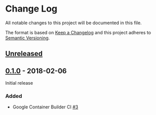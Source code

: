 # Change Log

All notable changes to this project will be documented in this file.

The format is based on [Keep a Changelog](http://keepachangelog.com/)
and this project adheres to [Semantic Versioning](http://semver.org/).

## [Unreleased][]

[Unreleased]: https://github.com/atomist/k8-automation/compare/0.1.0...HEAD

## [0.1.0][] - 2018-02-06

Initial release

[0.1.0]: https://github.com/atomist/k8-automation/tree/0.1.0

### Added

-   Google Container Builder CI [#3][3]

[3]: https://github.com/atomist/k8-automation/issues/3
